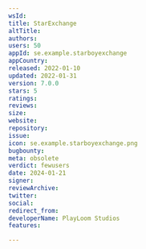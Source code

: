 ```yaml
---
wsId: 
title: StarExchange
altTitle: 
authors: 
users: 50
appId: se.example.starboyexchange
appCountry: 
released: 2022-01-10
updated: 2022-01-31
version: 7.0.0
stars: 5
ratings: 
reviews: 
size: 
website: 
repository: 
issue: 
icon: se.example.starboyexchange.png
bugbounty: 
meta: obsolete
verdict: fewusers
date: 2024-01-21
signer: 
reviewArchive: 
twitter: 
social: 
redirect_from: 
developerName: PlayLoom Studios
features: 

---
```


